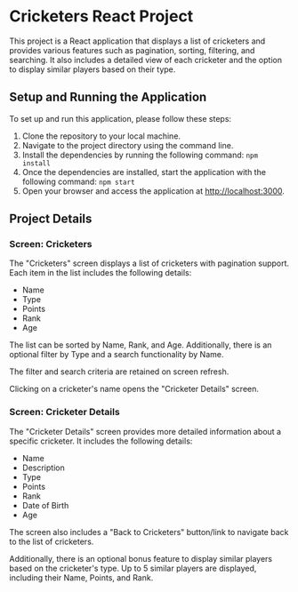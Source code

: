 # Cricketers React Project

This project is a React application that displays a list of cricketers and provides various features such as pagination, sorting, filtering, and searching. It also includes a detailed view of each cricketer and the option to display similar players based on their type.

## Setup and Running the Application

To set up and run this application, please follow these steps:

1. Clone the repository to your local machine.
2. Navigate to the project directory using the command line.
3. Install the dependencies by running the following command: `npm install`
4. Once the dependencies are installed, start the application with the following command: `npm start`
5. Open your browser and access the application at [http://localhost:3000](http://localhost:3000).

## Project Details

### Screen: Cricketers

The "Cricketers" screen displays a list of cricketers with pagination support. Each item in the list includes the following details:

- Name
- Type
- Points
- Rank
- Age

The list can be sorted by Name, Rank, and Age. Additionally, there is an optional filter by Type and a search functionality by Name.

The filter and search criteria are retained on screen refresh.

Clicking on a cricketer's name opens the "Cricketer Details" screen.

### Screen: Cricketer Details

The "Cricketer Details" screen provides more detailed information about a specific cricketer. It includes the following details:

- Name
- Description
- Type
- Points
- Rank
- Date of Birth
- Age

The screen also includes a "Back to Cricketers" button/link to navigate back to the list of cricketers.

Additionally, there is an optional bonus feature to display similar players based on the cricketer's type. Up to 5 similar players are displayed, including their Name, Points, and Rank.

